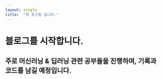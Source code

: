 ```yaml
---
layout: single
title:  "첫 포스팅 입니다."
---
```

# 블로그를 시작합니다.  
## 주로 머신러닝 & 딥러닝 관련 공부들을 진행하며, 기록과 코드를 남길 예정입니다.

